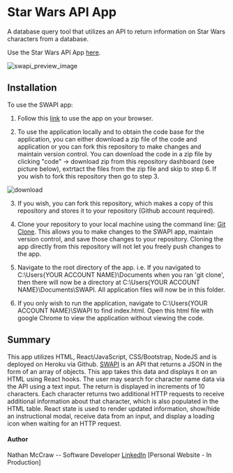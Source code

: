 # Star Wars API App
A database query tool that utilizes an API to return information on Star Wars characters from a database.

Use the Star Wars API App [here](https://starwars-api-app.herokuapp.com/).


![swapi_preview_image](https://user-images.githubusercontent.com/84479635/124417606-7ae19800-dd27-11eb-9639-d3fcf2abc51c.JPG)

## Installation

To use the SWAPI app:

1.  Follow this [link](https://starwars-api-app.herokuapp.com/) to use the app on your browser.

2.  To use the application locally and to obtain the code base for the application, you can either download a zip file of the code and application or you can fork this repository to make changes and maintain version control.  You can download the code in a zip file by clicking "code" -> download zip from this repository dashboard (see picture below), extrtact the files from the zip file and skip to step 6.  If you wish to fork this repository then go to step 3.

![download](https://user-images.githubusercontent.com/84479635/128910426-1cc2005e-5458-42f7-8d8d-9821c1114e80.JPG)

3. If you wish, you can fork this repository, which makes a copy of this repository and stores it to your repository (Github account required).

4.  Clone your repository to your local machine using the command line: [Git Clone](https://git-scm.com/docs/git-clone). This allows you to make changes to the SWAPI app,       maintain version control, and save those changes to your repository.  Cloning the app directly from this repository will not let you freely push changes to the app.

5.  Navigate to the root directory of the app.  i.e. If you navigated to C:\Users\{YOUR ACCOUNT NAME}\Documents when you ran 'git clone', then there will now be a directory at       C:\Users\{YOUR ACCOUNT NAME}\Documents\SWAPI.  All application files will now be in this folder.

6.  If you only wish to run the application, navigate to C:\Users\{YOUR ACCOUNT NAME}\SWAPI to find index.html. Open this html file with google Chrome to view the               application without viewing the code.


## Summary
This app utilizes HTML, React/JavaScript, CSS/Bootstrap, NodeJS and is deployed on Heroku via Github.  [SWAPI](https://swapi.dev/) is an API that returns a JSON
in the form of an array of objects.  This app takes this data and displays it on an HTML using React hooks.  The user may search for character name data via the 
API using a text input.  The return is displayed in increments of 10 characters.  Each character returns two additional HTTP requests to receive additional information
about that character, which is also populated in the HTML table.  React state is used to render updated information, show/hide an instructional modal, receive data from an input, and display a loading icon when waiting for an HTTP request.
 

#### Author
Nathan McCraw -- Software Developer [LinkedIn](https://www.linkedin.com/in/nathan-mccraw-5291535b/) [Personal Website - In Production]
